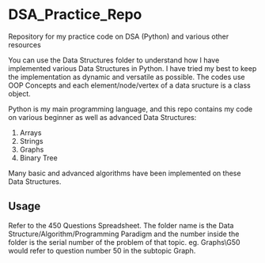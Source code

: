 # DSA_Practice_Repo
Repository for my practice code on DSA (Python) and various other resources

You can use the Data Structures folder to understand how I have implemented various Data Structures in Python. I have tried my best to keep the implementation as dynamic and versatile as possible. The codes use OOP Concepts and each element/node/vertex of a data sructure is a class object.

Python is my main programming language, and this repo contains my code on various beginner as well as advanced Data Structures:
1. Arrays
2. Strings
3. Graphs
4. Binary Tree

Many basic and advanced algorithms have been implemented on these Data Structures.

## Usage

Refer to the 450 Questions Spreadsheet. The folder name is the Data Structure/Algorithm/Programming Paradigm and the number inside the folder is the serial number of the problem of that topic.
eg. Graphs\G50 would refer to question number 50 in the subtopic Graph.
